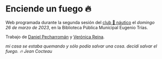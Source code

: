 # Enciende un fuego 🔥

Web programada durante la segunda sesión del [club 🌊 náutico](http://clubnautico.website/) el _domingo 26 de marzo de 2023_, en la Biblioteca Pública Municipal Eugenio Trías.

Trabajo de [Daniel Pecharromán](https://es.linkedin.com/in/daniel-pecharrom%C3%A1n-67b38846) y [Verónica Reina](https://es.linkedin.com/in/veronicareinahernandez).

_mi casa se estaba quemando y sólo podía salvar una cosa._
_decidí salvar el fuego. 🔥_
_Jean Cocteau_
